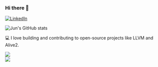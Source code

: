 ### Hi there 👋
  
[![LinkedIn](https://img.shields.io/badge/-LinkedIn-0A66C2?logo=linkedin&logoColor=white&labelColor=0A66C2&style=flat-square)](https://www.linkedin.com/in/youngjun-lee-9414025a/)

![Jun's GitHub stats](https://github-readme-stats-tau-seven-75.vercel.app/api?username=IamYJLee&show_icons=true&theme=gotham)  
  
💻 I love building and contributing to open-source projects like LLVM and Alive2.  
  
![](https://github-readme-stats-tau-seven-75.vercel.app/api/pin?username=IamYJLee&repo=llvm-project&theme=gotham)  
![](https://github-readme-stats-tau-seven-75.vercel.app/api/pin?username=IamYJLee&repo=alive2&theme=gotham)  

